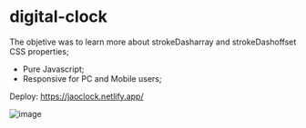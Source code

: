 # digital-clock

The objetive was to learn more about strokeDasharray and strokeDashoffset CSS properties;

- Pure Javascript;
- Responsive for PC and Mobile users;

Deploy: https://jaoclock.netlify.app/

![image](https://user-images.githubusercontent.com/94070775/175128606-c805063f-eced-4707-8ebf-7f238f3c40ba.png)

